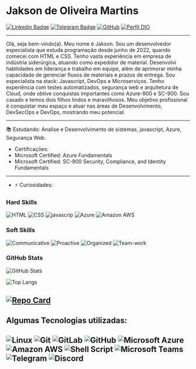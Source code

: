 # Jakson de Oliveira Martins

[![Linkedin Badge](https://img.shields.io/badge/-LinkedIn-blue?style=for-the-badge&logo=Linkedin&logoColor=white&https://www.linkedin.com/in/jaksondeoliveiramartins/)](https://www.linkedin.com/in/jaksondeoliveiramartins/)
[![Telegram Badge](https://img.shields.io/badge/-Telegram-1ca0f1?style=for-the-badge&labelColor=1ca0f1&logo=telegram&logoColor=white&link=https://telegram.me/jaksonoliveira)](https://telegram.me/jaksonoliveira)
[![GitHub](https://img.shields.io/badge/GitHub-red)](https://github.com/Jaksondeoliveiramartins)
[![Perfil DIO](https://img.shields.io/badge/DIO/PERFIL-darkblue)](https://www.dio.me/users/jaomfive)



---

Olá, seja bem-vindo(a). Meu nome é Jakson. Sou um desenvolvedor especialista que estuda programação desde junho de 2022, quando comecei com HTML e CSS. Tenho vasta experiência em empresa de indústria siderúrgica, atuando como expedidor de material. Desenvolvi habilidades em liderança e trabalho em equipe, além de aprimorar minha capacidade de gerenciar fluxos de materiais e prazos de entrega. Sou especialista na stack: Javascript, DevOps e Microserviços. Tenho experiência com testes automatizados, segurança web e arquitetura de Cloud, onde obtive conquistas importantes como Azure-900 e SC-900. Sou casado e temos dois filhos lindos e maravilhosos. Meu objetivo profissional é conquistar meu espaço e atuar nas áreas de Desenvolvimento, DevSecOps e DevOps, mostrando meu potencial.

----
📚 Estudando: Analise e Desenvolvimento de sistemas, javascript, Azure, Segurança Web.
- Certificações:
- Microsoft Certified: Azure Fundamentals
- Microsoft Certified: SC-900 Security, Compliance, and Identity Fundamentals

----
- ⚡ Curiosidades:


### Hard Skills
![HTML](https://img.shields.io/badge/HTML-red)
![CSS](https://img.shields.io/badge/CSS-blue)
![javascrip](https://img.shields.io/badge/javascript-yellow)
![Azure](https://img.shields.io/badge/-Microsof%20Azure-008AD7?style=for-the-badge&logo=windows&logoColor=white)
![Amazon AWS](https://img.shields.io/badge/-AWS-black?style=for-the-badge&logo=amazon-aws&logoColor=FF9900)

### Soft Skills
![Communicative](https://img.shields.io/badge/Communicative-red)
![Proactive](https://img.shields.io/badge/Proactive-blue)
![Organized](https://img.shields.io/badge/Organized-red)
![Team-work](https://img.shields.io/badge/Team%20Work-red)





### GitHub Stats
![GitHub Stats](https://github-readme-stats.vercel.app/api?username=jaksondeoliveiramartins&theme=transparent&bg_color=000&border_color=30A3DC&show_icons=true&icon_color=30A3DC&title_color=blue&text_color=fff)

![Top Langs](https://github-readme-stats-git-masterrstaa-rickstaa.vercel.app/api/top-langs/?username=jaksondeoliveiramartins&bg_color=000&border_color=30A3DC&title_color=E94D5F&text_color=FFF)

[![Repo Card](https://github-readme-stats.vercel.app/api/pin/?username=jaksondeoliveiramartins&repo=dio-lab-open-source&bg_color=000&border_color=30A3DC&show_icons=true&icon_color=30A3DC&title_color=E94D5F&text_color=FFF)](https://github.com/jaksondeoliveiramartins/dio-lab-open-source)
----
 
  ## Algumas Tecnologias utilizadas:

  ![Linux](https://img.shields.io/badge/-Linux-16C60C?style=for-the-badge&logo=linux&logoColor=white)
  ![Git](https://img.shields.io/badge/-Git-F1502F?style=for-the-badge&logo=git&logoColor=white)
  ![GitLab](https://img.shields.io/badge/-GitLab-eeeded?style=for-the-badge&logo=gitlab&logoColor=white)
  ![GitHub](https://img.shields.io/badge/-GitHub-lightgrey?style=for-the-badge&logo=github&logoColor=black)
  ![Microsoft Azure](https://img.shields.io/badge/-Microsof%20Azure-008AD7?style=for-the-badge&logo=windows&logoColor=white)
  ![Amazon AWS](https://img.shields.io/badge/-AWS-black?style=for-the-badge&logo=amazon-aws&logoColor=FF9900)
  ![Shell Script](https://img.shields.io/badge/-Shell%20Script-black?style=for-the-badge&logo=shell&logoColor=white)
  ![Microsoft Teams](https://img.shields.io/badge/-Microsoft%20Teams%20-464EB8?style=for-the-badge&logo=microsoft-teams&logoColor=white)
  ![Telegram](https://img.shields.io/badge/-Telegram-blue?style=for-the-badge&logo=telegram&logoColor=white)
  ![Discord](https://img.shields.io/badge/-Discord-7289da?style=for-the-badge&logo=discord&logoColor=white)
---  
